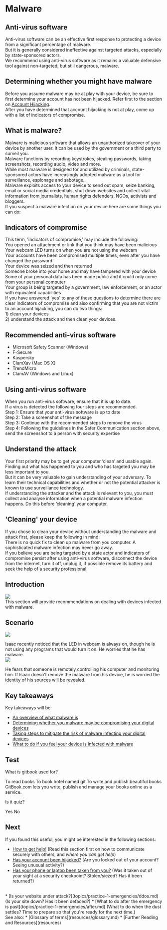 # Malware
## Anti-virus software
Anti-virus software can be an effective first response to protecting a device from a significant percentage of malware.
<br>
But it is generally considered ineffective against targeted attacks, especially by state-sponsored actors.
<br>
We recommend using anti-virus software as it remains a valuable defensive tool against non-targeted, but still dangerous, malware.


## Determining whether you might have malware
Before you assume malware may be at play with your device, be sure to first determine your account has not been hijacked. Refer first to the section on [Account Hijacking](en/topics/practice-1-emergencies/2-account-hijacked/1-intro.md).
<br>
After you have determined that account hijacking is not at play, come up with a list of indicators of compromise.

## What is malware?
Malware is malicious software that allows an unauthorized takeover of your device by another user. It can be used by the government or a third party to surveil you.
<br>
Malware functions by recording keystrokes, stealing passwords, taking screenshots, recording audio, video and more.
<br>
While most malware is designed for and utilized by criminals, state-sponsored actors have increasingly adopted malware as a tool for surveillance, espionage and sabotage.
<br>
Malware exploits access to your device to send out spam, seize banking, email or social media credentials, shut down websites and collect vital information from journalists, human rights defenders, NGOs, activists and bloggers.
<br>
If you suspect a malware infection on your device here are some things you can do:


## Indicators of compromise
This term, 'indicators of compromise,' may include the following:
<br>
You opened an attachment or link that you think may have been malicious
<br>
Your webcam LED turns on when you are not using the webcam
<br>
Your accounts have been compromised multiple times, even after you have changed the password
<br>
Your device was seized and then returned
<br>
Someone broke into your home and may have tampered with your device
<br>
Some of your personal data has been made public and it could only come from your personal computer
<br>
Your group is being targeted by a government, law enforcement, or an actor with equivalent capabilities
<br>
If you have answered 'yes' to any of these questions to determine there are clear indicators of compromise and also confirming that you are not victim to an account hijacking, you can do two things:
<br>1) clean your devices
<br>2) understand the attack and then clean your devices.



## Recommended anti-virus software
- Microsoft Safety Scanner (Windows)
- F-Secure
- Kaspersky
- ClamXav (Mac OS X)
- TrendMicro
- ClamAV (Windows and Linux)


## Using anti-virus software
When you run anti-virus software, ensure that it is up to date.
<br>
If a virus is detected the following four steps are recommended.
<br>
Step 1: Ensure that your anti-virus software is up to date
<br>
Step 2: Take a screenshot of the message
<br>
Step 3: Continue with the recommended steps to remove the virus
<br>
Step 4: Following the guidelines in the Safer Communication section above, send the screenshot to a person with security expertise


## Understand the attack
Your first priority may be to get your computer ‘clean’ and usable again. Finding out what has happened to you and who has targeted you may be less important to you.
<br>
But it can be very valuable to gain understanding of your adversary. To learn their technical capabilities and whether or not the potential attacker is known to use surveillance technology.
<br>
If understanding the attacker and the attack is relevant to you, you must collect and analyse information when a potential malware infection happens. Do this before ‘cleaning’ your computer.


## &#39;Cleaning&#39; your device
If you chose to clean your device without understanding the malware and attack first, please keep the following in mind:
<br>
There is no quick fix to clean up malware from you computer. A sophisticated malware infection may never go away.
<br>
If you believe you are being targeted by a state actor and indicators of compromise persist after using anti-virus software, disconnect the device from the internet, turn it off, unplug it, if possible remove its battery and seek the help of a security professional.


## Introduction
![](unit.png)
<br>
This section will provide recommendations on dealing with devices infected with malware.


## Scenario
![](scenario.png)

Isaac recently noticed that the LED in webcam is always on, though he is not using any programs that would turn it on. He worries that he has malware.
<br>
![](scenario.png)

He fears that someone is remotely controlling his computer and monitoring him. If Isaac doesn't remove the malware from his device, he is worried the identity of his sources will be revealed.


## Key takeaways
Key takeaways will be:
- [An overview of what malware is](en/topics/practice-1-emergencies/4-malware/3-1-learn.md)
- [Determining whether you malware may be compromising your digital devices](en/topics/practice-1-emergencies/4-malware/3-2-learn.md)
- [Taking steps to mitigate the risk of malware infecting your digital devices](en/topics/practice-1-emergencies/4-malware/3-3-learn.md)
- [What to do if you feel your device is infected with malware](en/topics/practice-1-emergencies/4-malware/3-4-learn.md)


## Test
<quiz name="Gitbook Quiz">
    <question multiple>
        <p>What is gitbook used for?</p>
        <answer correct>To read books</answer>
        <answer>To book hotel named git</answer>
        <answer correct>To write and publish beautiful books</answer>
        <explanation>GitBook.com lets you write, publish and manage your books online as a service.</explanation>
    </question>
    <question>
        <p>Is it quiz?</p>
        <answer correct>Yes</answer>
        <answer>No</answer>
    </question>
</quiz>

## Next
If you found this useful, you might be interested in the following sections:
 * [How to get help!](topics/practice-1-emergencies/1-seeking-help) (Read this section first on how to communicate securely with others, and *where you can get help*)
 * [Has your account been hijacked?](topics/practice-1-emergencies/2-account-hijacked) (Are you locked out of your account? Seeing unusual activity?)
 * [Has your phone or laptop been taken from you?](topics/practice-1-emergencies/3-devices-seized.md) (Was it taken out of your sight at a security checkpoint? Stolen/siezed? Has it been returned?)
 <br>
 * [Is your website under attack?](topics/practice-1-emergencies/ddos.md) (Is your site down? Has it been defaced?)
 * [What to do after the emergency is past](topics/practice-1-emergencies/after.md) (What to do when the dust settles? Time to prepare so that you're ready for the next time.)
<br>
See also:
 * [Glossary of terms](resources/glossary.md)
 * [Further Reading and Resources](resources)

